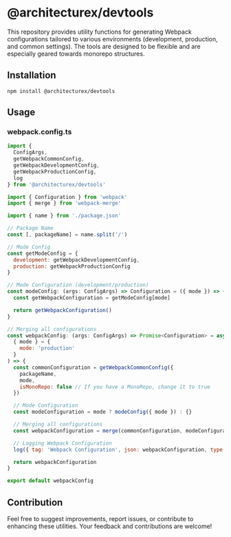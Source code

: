 # @architecturex/devtools

This repository provides utility functions for generating Webpack configurations tailored to various environments (development, production, and common settings). The tools are designed to be flexible and are especially geared towards monorepo structures.

## Installation

`npm install @architecturex/devtools`

## Usage

### webpack.config.ts

```javascript
import {
  ConfigArgs,
  getWebpackCommonConfig,
  getWebpackDevelopmentConfig,
  getWebpackProductionConfig,
  log
} from '@architecturex/devtools'

import { Configuration } from 'webpack'
import { merge } from 'webpack-merge'

import { name } from './package.json'

// Package Name
const [, packageName] = name.split('/')

// Mode Config
const getModeConfig = {
  development: getWebpackDevelopmentConfig,
  production: getWebpackProductionConfig
}

// Mode Configuration (development/production)
const modeConfig: (args: ConfigArgs) => Configuration = ({ mode }) => {
  const getWebpackConfiguration = getModeConfig[mode]

  return getWebpackConfiguration()
}

// Merging all configurations
const webpackConfig: (args: ConfigArgs) => Promise<Configuration> = async (
  { mode } = {
    mode: 'production'
  }
) => {
  const commonConfiguration = getWebpackCommonConfig({
    packageName,
    mode,
    isMonoRepo: false // If you have a MonoRepo, change it to true
  })

  // Mode Configuration
  const modeConfiguration = mode ? modeConfig({ mode }) : {}

  // Merging all configurations
  const webpackConfiguration = merge(commonConfiguration, modeConfiguration)

  // Logging Webpack Configuration
  log({ tag: 'Webpack Configuration', json: webpackConfiguration, type: 'warning' })

  return webpackConfiguration
}

export default webpackConfig
```

## Contribution

Feel free to suggest improvements, report issues, or contribute to enhancing these utilities. Your feedback and contributions are welcome!
